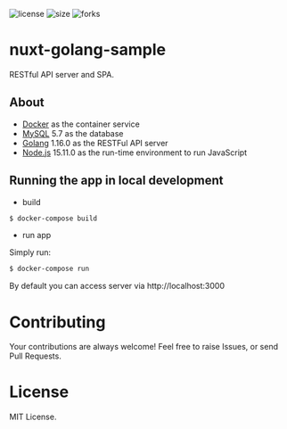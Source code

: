![license](https://img.shields.io/github/license/nagaokayuji/nuxt-golang) ![size](https://img.shields.io/github/languages/code-size/nagaokayuji/nuxt-golang) ![forks](https://img.shields.io/github/forks/nagaokayuji/nuxt-golang) 
# nuxt-golang-sample

RESTful API server and SPA.

## About

- [Docker](https://www.docker.com/) as the container service
- [MySQL](https://www.mysql.com/) 5.7 as the database
- [Golang](https://golang.org/) 1.16.0 as the RESTFul API server
- [Node.js](https://nodejs.org/en/) 15.11.0 as the run-time environment to run JavaScript

## Running the app in local development

- build

```sh
$ docker-compose build
```

- run app

Simply run:

```sh
$ docker-compose run
```

By default you can access server via http://localhost:3000

# Contributing

Your contributions are always welcome!
Feel free to raise Issues, or send Pull Requests.

# License

MIT License.
